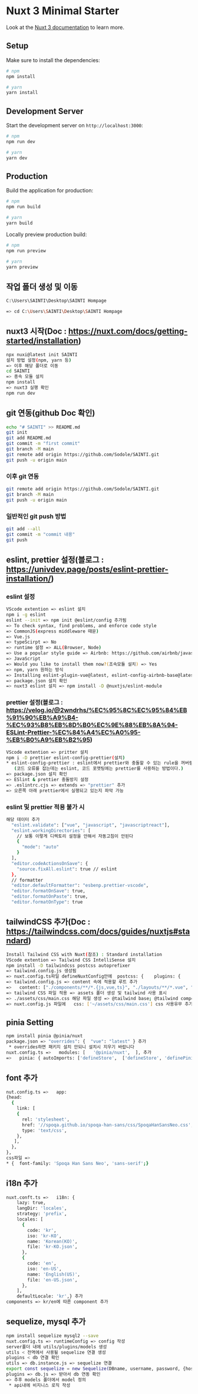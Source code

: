# Nuxt 3 Minimal Starter

Look at the [Nuxt 3 documentation](https://nuxt.com/docs/getting-started/introduction) to learn more.

## Setup

Make sure to install the dependencies:

```bash
# npm
npm install

# yarn
yarn install
```

## Development Server

Start the development server on `http://localhost:3000`:

```bash
# npm
npm run dev

# yarn
yarn dev
```

## Production

Build the application for production:

```bash
# npm
npm run build

# yarn
yarn build
```

Locally preview production build:

```bash
# npm
npm run preview

# yarn
yarn preview

```

## 작업 폴더 생성 및 이동

```bash
C:\Users\SAINTI\Desktop\SAINTI Hompage

=> cd C:\Users\SAINTI\Desktop\SAINTI Hompage
```

## nuxt3 시작(Doc : https://nuxt.com/docs/getting-started/installation)

```bash
npx nuxi@latest init SAINTI
설치 방법 설정(npm, yarn 등)
=> 이후 해당 폴더로 이동
cd SAINTI
=> 종속 모듈 설치
npm install
=> nuxt3 실행 확인
npm run dev
```

## git 연동(github Doc 확인)

```bash
echo "# SAINTI" >> README.md
git init
git add README.md
git commit -m "first commit"
git branch -M main
git remote add origin https://github.com/Sodole/SAINTI.git
git push -u origin main
```

### 이후 git 연동

```bash
git remote add origin https://github.com/Sodole/SAINTI.git
git branch -M main
git push -u origin main
```

### 일반적인 git push 방법

```bash
git add --all
git commit -m "commit 내용"
git push
```

## eslint, prettier 설정(블로그 : https://univdev.page/posts/eslint-prettier-installation/)

### eslint 설정

```bash
VScode extention => eslint 설치
npm i -g eslint
eslint --init => npm init @eslint/config 추가됨
=> To check syntax, find problems, and enforce code style
=> CommonJS(express middleware 때문)
=> Vue.js
=> typeScirpt => No
=> runtime 설정 => ALL(Browser, Node)
=> Use a popular style guide => Airbnb: https://github.com/airbnb/javascript
=> JavaScript
=> Would you like to install them now?(조속모듈 설치) => Yes
=> npm, yarn 원하는 방식
=> Installing eslint-plugin-vue@latest, eslint-config-airbnb-base@latest, eslint@^7.32.0 || ^8.2.0, eslint-plugin-import@^2.25.2(설치됨)
=> package.json 설치 확인
=> nuxt3 eslint 설치 => npm install -D @nuxtjs/eslint-module
```

### prettier 설정(블로그 : https://velog.io/@2wndrhs/%EC%95%8C%EC%95%84%EB%91%90%EB%A9%B4-%EC%93%B8%EB%8D%B0%EC%9E%88%EB%8A%94-ESLint-Prettier-%EC%84%A4%EC%A0%95-%EB%B0%A9%EB%B2%95)

```bash
VScode extention => pritter 설치
npm i -D prettier eslint-config-prettier(설치)
* eslint-config-prettier : eslint에서 prettier와 충돌할 수 있는 rule을 꺼버림
   (코드 오류를 잡는데는 eslint, 코드 포맷팅에는 prettier를 사용하는 방법이다.)
=> package.json 설치 확인
=> ESlint & prettier 충돌방지 설정
=> .eslintrc.cjs => extends => "prettier" 추가
=> 오른쪽 아래 prettier에서 실행되고 있는지 파악 가능
```

### eslint 및 prettier 적용 불가 시

```bash
해당 데이터 추가
  "eslint.validate": ["vue", "javascript", "javascriptreact"],
  "eslint.workingDirectories": [
    // 보통 이렇게 디렉토리 설정을 안해서 자동고침이 안된다
    {
      "mode": "auto"
    }
  ],
  "editor.codeActionsOnSave": {
    "source.fixAll.eslint": true // eslint
  },
  // formatter
  "editor.defaultFormatter": "esbenp.prettier-vscode",
  "editor.formatOnSave": true,
  "editor.formatOnPaste": true,
  "editor.formatOnType": true
```

## tailwindCSS 추가(Doc : https://tailwindcss.com/docs/guides/nuxtjs#standard)

```bash
Install Tailwind CSS with Nuxt(참조) : Standard installation
VScode extention => Tailwind CSS IntelliSense 설치
npm install -D tailwindcss postcss autoprefixer
=> tailwind.config.js 생성됨
=> nuxt.config.ts파일 defineNuxtConfig안에  postcss: {    plugins: {      tailwindcss: {},      autoprefixer: {},    },  }, 추가
=> tailwind.config.js => content 속에 적용할 루트 추가
=>   content: ["./components/**/*.{js,vue,ts}", "./layouts/**/*.vue", "./pages/**/*.vue", "./plugins/**/*.{js,ts}", "./app.vue",],
=> tailwind CSS 파일 적용 => assets 폴더 생성 및 tailwind 사용 표시
=> ./assets/css/main.css 해당 파일 생성 => @tailwind base; @tailwind components; @tailwind utilities; 명시
=> nuxt.config.js 파일에   css: ['~/assets/css/main.css'] css 사용유무 추가
```

## pinia Setting

```bash
npm install pinia @pinia/nuxt
package.json => "overrides": {  "vue": "latest" } 추가
 * overrides하면 패키지 설치 안되니 설치시 지우기 바랍니다
nuxt.config.ts =>   modules: [   '@pinia/nuxt',  ], 추가
=>   pinia: { autoImports: ['defineStore',  ['defineStore', 'definePiniaStore'], ], }, 추가
```

## font 추가

```bash
nut.config.ts =>   app:
{head:
  {
    link: [
    {
      rel: 'stylesheet',
      href: '//spoqa.github.io/spoqa-han-sans/css/SpoqaHanSansNeo.css',
      type: 'text/css',
    },
   ],
  },
},
css파일 =>
* {  font-family: 'Spoqa Han Sans Neo', 'sans-serif';}
```

## i18n 추가

```bash
nuxt.conft.ts =>   i18n: {
    lazy: true,
    langDir: 'locales',
    strategy: 'prefix',
    locales: [
      {
        code: 'kr',
        iso: 'kr-KO',
        name: 'Korean(KO)',
        file: 'kr-KO.json',
      },
      {
        code: 'en',
        iso: 'en-US',
        name: 'English(US)',
        file: 'en-US.json',
      },
    ],
    defaultLocale: 'kr',} 추가
components => kr/en에 따른 component 추가
```

## sequelize, mysql 추가

```bash
npm install sequelize mysql2 --save
nuxt.config.ts => runtimeConfig => config 작성
server폴더 내에 utils/plugins/models 생성
utils < 전역에서 사용될 sequelize 연결 생성
plugins < db 연결 확인
utils => db.instance.js => sequelize 연결
export const sequelize = new Sequelize(DBname, username, password, {host, dialect}) 순으로 명시 및 export
plugins => db.js => 받아서 db 연동 확인
=> 추후 models 폴더에서 model 정의
 * api내에 비지니스 로직 작성
```
